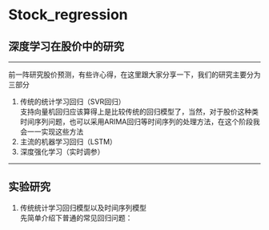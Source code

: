 # Stock_regression
## 深度学习在股价中的研究 
---
前一阵研究股价预测，有些许心得，在这里跟大家分享一下，我们的研究主要分为三部分
1. 传统的统计学习回归（SVR回归）<br>
支持向量机回归应该算得上是比较传统的回归模型了，当然，对于股价这种类时间序列问题，也可以采用ARIMA回归等时间序列的处理方法，在这个阶段我会一一实现这些方法
2. 主流的机器学习回归（LSTM）
3. 深度强化学习（实时调参）
---
## 实验研究
1. 传统统计学习回归模型以及时间序列模型<br>
先简单介绍下普通的常见回归问题：
